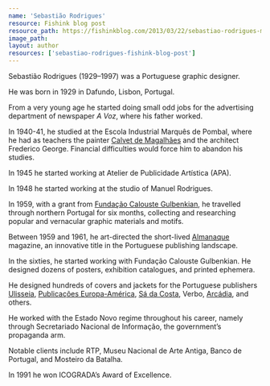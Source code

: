 ```yaml
---
name: 'Sebastião Rodrigues'
resource: Fishink blog post
resource_path: https://fishinkblog.com/2013/03/22/sebastiao-rodrigues-mid-century-portuguese-graphic-designer/
image_path:
layout: author
resources: ['sebastiao-rodrigues-fishink-blog-post']
---
```

Sebastião Rodrigues (1929–1997) was a Portuguese graphic designer.

He was born in 1929 in Dafundo, Lisbon, Portugal.

From a very young age he started doing small odd jobs for the advertising department of newspaper *A Voz*, where his father worked.

In 1940-41, he studied at the Escola Industrial Marquês de Pombal, where he had as teachers the painter <a class="text cat-link author" href="/authors/Calvet de Magalhães/">Calvet de Magalhães</a> and the architect Frederico George. Financial difficulties would force him to abandon his studies.

In 1945 he started working at Atelier de Publicidade Artística (APA).

In 1948 he started working at the studio of Manuel Rodrigues.

In 1959, with a grant from <a class="text cat-link publisher" href="/publishers/Fundação Calouste Gulbenkian/">Fundação Calouste Gulbenkian</a>, he travelled through northern Portugal for six months, collecting and researching popular and vernacular graphic materials and motifs.

Between 1959 and 1961, he art-directed the short-lived <a class="text cat-link tag" href="/tags/Almanaque/">Almanaque</a> magazine, an innovative title in the Portuguese publishing landscape.

In the sixties, he started working with Fundação Calouste Gulbenkian. He designed dozens of posters, exhibition catalogues, and printed ephemera.

He designed hundreds of covers and jackets for the Portuguese publishers <a class="text cat-link publisher" href="/publishers/Ulisseia/">Ulisseia</a>, <a class="text cat-link publisher" href="/publishers/Publicações Europa-América/">Publicações Europa-América</a>, <a class="text cat-link publisher" href="/publishers/Sá da Costa/">Sá da Costa</a>, Verbo, <a class="text cat-link publisher" href="/publishers/Arcádia/">Arcádia</a>, and others.

He worked with the Estado Novo regime throughout his career, namely through Secretariado Nacional de Informação, the government’s propaganda arm.

Notable clients include RTP, Museu Nacional de Arte Antiga, Banco de Portugal, and Mosteiro da Batalha.

In 1991 he won ICOGRADA’s Award of Excellence.

